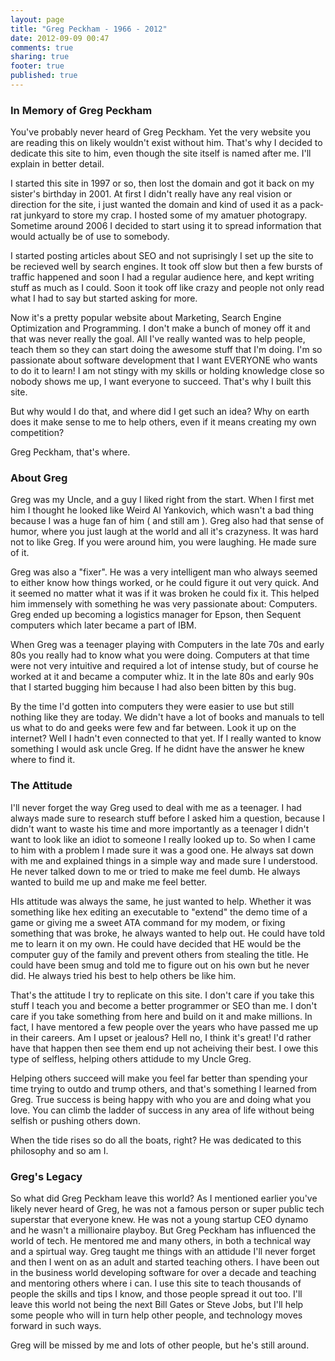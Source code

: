 ```yaml
---
layout: page
title: "Greg Peckham - 1966 - 2012"
date: 2012-09-09 00:47
comments: true
sharing: true
footer: true
published: true
---
```


### In Memory of Greg Peckham

You've probably never heard of Greg Peckham. Yet the very website you are reading this on likely wouldn't exist without him. That's why I decided to dedicate this site to him, even though the site itself is named after me. I'll explain in better detail. 

I started this site in 1997 or so, then lost the domain and got it back on my sister's birthday in 2001. At first I didn't really have any real vision or direction for the site, i just wanted the domain and kind of used it as a pack-rat junkyard to store my crap. I hosted some of my amatuer photograpy. Sometime around 2006 I decided to start using it to spread information that would actually be of use to somebody. 

I started posting articles about SEO and not suprisingly I set up the site to be recieved well by search engines. It took off slow but then a few bursts of traffic happened and soon I had a regular audience here, and kept writing stuff as much as I could. Soon it took off like crazy and people not only read what I had to say but started asking for more. 

Now it's a pretty popular website about Marketing, Search Engine Optimization and Programming. I don't make a bunch of money off it and that was never really the goal. All I've really wanted was to help people, teach them so they can start doing the awesome stuff that I'm doing. I'm so passionate about software development that I want EVERYONE who wants to do it to learn! I am not stingy with my skills or holding knowledge close so nobody shows me up, I want everyone to succeed. That's why I built this site. 

But why would I do that, and where did I get such an idea? Why on earth does it make sense to me to help others, even if it means creating my own competition? 

Greg Peckham, that's where. 

### About Greg

Greg was my Uncle, and a guy I liked right from the start. When I first met him I thought he looked like Weird Al Yankovich, which wasn't a bad thing because I was a huge fan of him ( and still am ). Greg also had that sense of humor, where you just laugh at the world and all it's crazyness. It was hard not to like Greg. If you were around him, you were laughing. He made sure of it. 

Greg was also a "fixer". He was a very intelligent man who always seemed to either know how things worked, or he could figure it out very quick. And it seemed no matter what it was if it was broken he could fix it. This helped him immensely with something he was very passionate about: Computers. Greg ended up becoming a logistics manager for Epson, then Sequent computers which later became a part of IBM. 

When Greg was a teenager playing with Computers in the late 70s and early 80s you really had to know what you were doing. Computers at that time were not very intuitive and required a lot of intense study, but of course he worked at it and became a computer whiz. It in the late 80s and early 90s that I started bugging him because I had also been bitten by this bug. 

By the time I'd gotten into computers they were easier to use but still nothing like they are today. We didn't have a lot of books and manuals to tell us what to do and geeks were few and far between. Look it up on the internet? Well I hadn't even connected to that yet. If I really wanted to know something I would ask uncle Greg. If he didnt have the answer he knew where to find it. 

### The Attitude

I'll never forget the way Greg used to deal with me as a teenager. I had always made sure to research stuff before I asked him a question, because I didn't want to waste his time and more importantly as a teenager I didn't want to look like an idiot to someone I really looked up to. So when I came to him with a problem I made sure it was a good one. He always sat down with me and explained things in a simple way and made sure I understood. He never talked down to me or tried to make me feel dumb. He always wanted to build me up and make me feel better. 

HIs attitude was always the same, he just wanted to help. Whether it was something like hex editing an executable to "extend" the demo time of a game or giving me a sweet ATA command for my modem, or fixing something that was broke, he always wanted to help out. He could have told me to learn it on my own. He could have decided that HE would be the computer guy of the family and prevent others from stealing the title. He could have been smug and told me to figure out on his own but he never did. He always tried his best to help others be like him. 

That's the attitude I try to replicate on this site. I don't care if you take this stuff I teach you and become a better programmer or SEO than me. I don't care if you take something from here and build on it and make millions. In fact, I have mentored a few people over the years who have passed me up in their careers. Am I upset or jealous? Hell no, I think it's great! I'd rather have that happen then see them end up not acheiving their best. I owe this type of selfless, helping others attidude to my Uncle Greg. 

Helping others succeed will make you feel far better than spending your time trying to outdo and trump others, and that's something I learned from Greg. True success is being happy with who you are and doing what you love. You can climb the ladder of success in any area of life without being selfish or pushing others down. 

When the tide rises so do all the boats, right? He was dedicated to this philosophy and so am I.  

### Greg's Legacy
 
So what did Greg Peckham leave this world? As I mentioned earlier you've likely never heard of Greg, he was not a famous person or super public tech superstar that everyone knew. He was not a young startup CEO dynamo and he wasn't a millionaire playboy. But Greg Peckham has influenced the world of tech. He mentored me and many others, in both a technical way and a spirtual way. Greg taught me things with an attidude I'll never forget and then I went on as an adult and started teaching others. I have been out in the business world developing software for over a decade and teaching and mentoring others where i can. I use this site to teach thousands of people the skills and tips I know, and those people spread it out too. I'll leave this world not being the next Bill Gates or Steve Jobs, but I'll help some people who will in turn help other people, and technology moves forward in such ways. 

Greg will be missed by me and lots of other people, but he's still around.  
 
 















